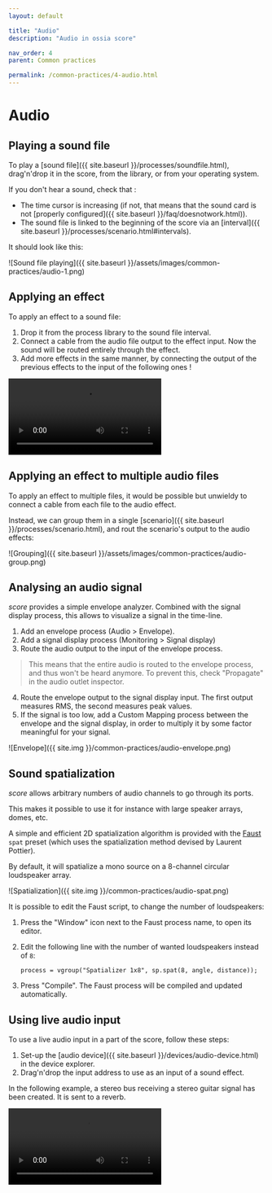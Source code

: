 ```yaml
---
layout: default

title: "Audio"
description: "Audio in ossia score"

nav_order: 4
parent: Common practices

permalink: /common-practices/4-audio.html
---
```


# Audio

## Playing a sound file

To play a [sound file]({{ site.baseurl }}/processes/soundfile.html), drag'n'drop it in the score, from the library, or from your operating system.

If you don't hear a sound, check that :

* The time cursor is increasing (if not, that means that the sound card is not [properly configured]({{ site.baseurl }}/faq/doesnotwork.html)).
* The sound file is linked to the beginning of the score via an [interval]({{ site.baseurl }}/processes/scenario.html#intervals).

It should look like this:

![Sound file playing]({{ site.baseurl }}/assets/images/common-practices/audio-1.png)

## Applying an effect

To apply an effect to a sound file:

1. Drop it from the process library to the sound file interval.
2. Connect a cable from the audio file output to the effect input.
   Now the sound will be routed entirely through the effect.
3. Add more effects in the same manner, by connecting the output of the previous effects to the input of the following ones !

<video controls>
    <source src="{{ site.img }}/common-practices/audio-2.mp4" type="video/mp4">
</video>

## Applying an effect to multiple audio files

To apply an effect to multiple files, it would be possible but unwieldy to connect a cable from each file to
the audio effect.

Instead, we can group them in a single [scenario]({{ site.baseurl }}/processes/scenario.html), and rout the scenario's output
to the audio effects:

![Grouping]({{ site.baseurl }}/assets/images/common-practices/audio-group.png)

## Analysing an audio signal

*score* provides a simple envelope analyzer. Combined with the signal display process, this allows
to visualize a signal in the time-line.

1. Add an envelope process (Audio > Envelope).
2. Add a signal display process (Monitoring > Signal display)
3. Route the audio output to the input of the envelope process.
> This means that the entire audio is routed to the envelope process, and thus won't be heard anymore. To prevent this,
> check "Propagate" in the audio outlet inspector.
4. Route the envelope output to the signal display input. The first output measures RMS, the second measures peak values.
5. If the signal is too low, add a Custom Mapping process between the envelope and the signal display,
   in order to multiply it by some factor meaningful for your signal.

![Envelope]({{ site.img }}/common-practices/audio-envelope.png)

## Sound spatialization

*score* allows arbitrary numbers of audio channels to go through its ports.

This makes it possible to use it for instance with large speaker arrays, domes, etc.

A simple and efficient 2D spatialization algorithm is provided with the [Faust](TODO) `spat` preset (which uses the spatialization method devised by Laurent Pottier).

By default, it will spatialize a mono source on a 8-channel circular loudspeaker array.

![Spatialization]({{ site.img }}/common-practices/audio-spat.png)

It is possible to edit the Faust script, to change the number of loudspeakers:

1. Press the "Window" icon next to the Faust process name, to open its editor.
2. Edit the following line with the number of wanted loudspeakers instead of `8`:

    ```faust
    process = vgroup("Spatializer 1x8", sp.spat(8, angle, distance));
    ```

3. Press "Compile". The Faust process will be compiled and updated automatically.

## Using live audio input

To use a live audio input in a part of the score, follow these steps:

1. Set-up the [audio device]({{ site.baseurl }}/devices/audio-device.html) in the device explorer.
2. Drag'n'drop the input address to use as an input of a sound effect.

In the following example, a stereo bus receiving a stereo guitar signal has been created.
It is sent to a reverb.

<video controls>
    <source src="{{ site.img }}/common-practices/audio-input.mp4" type="video/mp4">
</video>
